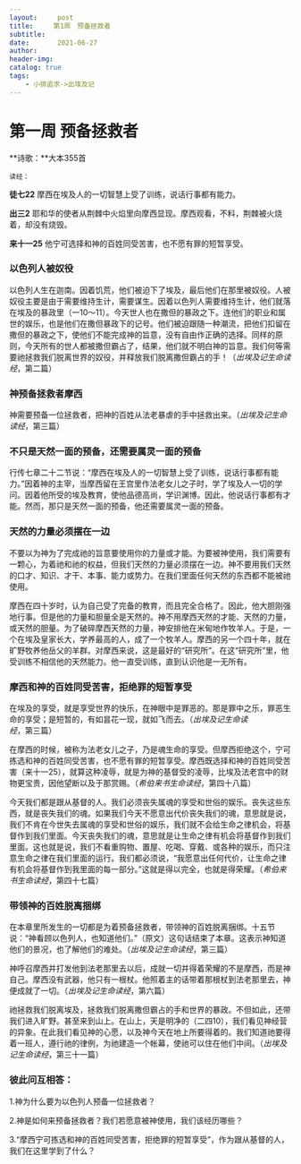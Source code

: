 ```yaml
---
layout:     post
title:     第1周　预备拯救者
subtitle:   
date:       2021-06-27
author:     
header-img: 
catalog: true
tags:
    - 小排追求->出埃及记
---
```


# 第一周	预备拯救者

**诗歌：**大本355首

`读经：`

**徒七22**	摩西在埃及人的一切智慧上受了训练，说话行事都有能力。

**出三2**	耶和华的使者从荆棘中火焰里向摩西显现。摩西观看，不料，荆棘被火烧着，却没有烧毁。

**来十一25**	他宁可选择和神的百姓同受苦害，也不愿有罪的短暂享受。

### **以色列人被奴役**

以色列人生在迦南。因着饥荒，他们被迫下了埃及，最后他们在那里被奴役。人被奴役主要是由于需要维持生计，需要谋生。因着以色列人需要维持生计，他们就落在埃及的暴政里（一10～11）。今天世人也在撒但的暴政之下。连他们的职业和属世的娱乐，也是他们在撒但暴政下的记号。他们被迫跟随一种潮流，把他们扣留在撒但的暴政之下，使他们不能完成神的旨意，没有自由作正确的选择。同样的原则，今天所有的世人都被撒但霸占了，结果，他们就不明白神的旨意。我们何等需要祂拯救我们脱离世界的奴役，并释放我们脱离撒但霸占的手！（*出埃及记生命读经*，第二篇）

### **神预备拯救者摩西**

神需要预备一位拯救者，把神的百姓从法老暴虐的手中拯救出来。（*出埃及记生命读经*，第三篇）

### **不只是天然一面的预备，还需要属灵一面的预备**

行传七章二十二节说：“摩西在埃及人的一切智慧上受了训练，说话行事都有能力。”因着神的主宰，当摩西留在王宫里作法老女儿之子时，学了埃及人一切的学问。因着他所受的埃及教育，使他品德高尚，学识渊博。因此，他说话行事都有才能。然而，那只是天然一面的预备，他还需要属灵一面的预备。

### **天然的力量必须摆在一边**

不要以为神为了完成祂的旨意要使用你的力量或才能。为要被神使用，我们需要有一颗心，为着祂和祂的权益，但我们天然的力量必须摆在一边。神不要用我们天然的口才、知识、才干、本事、能力或势力。在我们里面任何天然的东西都不能被祂使用。

摩西在四十岁时，认为自己受了完备的教育，而且完全合格了。因此，他大胆刚强地行事。但是他的力量和胆量全是天然的。神不用摩西天然的才能、天然的力量，或天然的胆量。为了破碎摩西天然的力量，神安排他在米甸地作牧羊人。于是，一个在埃及皇家长大，学养最高的人，成了一个牧羊人。摩西的另一个四十年，就在旷野牧养他岳父的羊群。对摩西来说，这是最好的“研究所”。在这“研究所”里，他受训练不相信他的天然能力。他一直受训练，直到认识他是一无所有。

### **摩西和神的百姓同受苦害，拒绝罪的短暂享受**

在埃及的享受，就是享受世界的快乐，在神眼中是罪恶的。那是罪中之乐，罪恶生命的享受；是短暂的，有如昙花一现，就如飞而去。（*出埃及记生命读经*，第三篇）

在摩西的时候，被称为法老女儿之子，乃是魂生命的享受。但摩西拒绝这个，宁可拣选和神的百姓同受苦害，也不愿有罪的短暂享受。摩西既选择和神的百姓同受苦害（来十一25），就算这种凌辱，就是为神的基督受的凌辱，比埃及法老宫中的财物更宝贵，因他望断以及于那赏赐。（*希伯来书生命读经*，第四十八篇）

今天我们都是跟从基督的人。我们必须丧失属魂的享受和世俗的娱乐。丧失这些东西，就是丧失我们的魂。如果我们今天不愿意出代价丧失我们的魂，意思就是说，我们不肯在今世失去属魂的享受和世俗的娱乐，我们就不会给生命之律机会，将基督作到我们里面。今天丧失我们的魂，意思就是让生命之律有机会将基督作到我们里面。这也就是说，我们不看重购物、置屋、吃喝、穿戴、或各种的娱乐，而只注意生命之律在我们里面的运行。我们都必须说，“我愿意出任何代价，让生命之律有机会将基督作到我里面的每一部分。”这就是得以完全，也就是得荣耀。（*希伯来书生命读经*，第四十七篇）

### **带领神的百姓脱离捆绑**

在本章里所发生的一切都是为着预备拯救者，带领神的百姓脱离捆绑。十五节说：“神看顾以色列人，也知道他们。”（原文）这句话结束了本章。这表示神知道他们的景况，也了解他们的难处。（*出埃及记生命读经*，第三篇）

神呼召摩西并打发他到法老那里去以后，成就一切并得着荣耀的不是摩西，而是神自己。摩西没有武器，他只有一根杖。他照着主的话带着那根杖到法老那里去，神便成就了一切。（*出埃及记生命读经*，第六篇）

祂拯救我们脱离埃及，拯救我们脱离撒但霸占的手和世界的暴政。不但如此，还带我们进入旷野。甚至来到山上。在山上，天是明净的（二四10），我们看见神经营的异象。在此我们看见神的心愿，以及神今天在地上所要得着的。我们知道祂要得着一班人，遵行祂的律例，为祂建造一个帐幕，使祂可以住在他们中间。（*出埃及记生命读经*，第三十一篇）

### **彼此问互相答：**

1.神为什么要为以色列人预备一位拯救者？

2.神是如何来预备拯救者？我们若愿意被神使用，我们该经历哪些？

3.“摩西宁可拣选和神的百姓同受苦害，拒绝罪的短暂享受”，作为跟从基督的人，我们在这里学到了什么？

